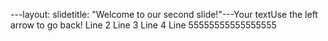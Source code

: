 ---layout: slidetitle: "Welcome to our second slide!"---Your textUse the left arrow to go back!
Line 2
Line 3 
Line 4
Line 55555555555555555
